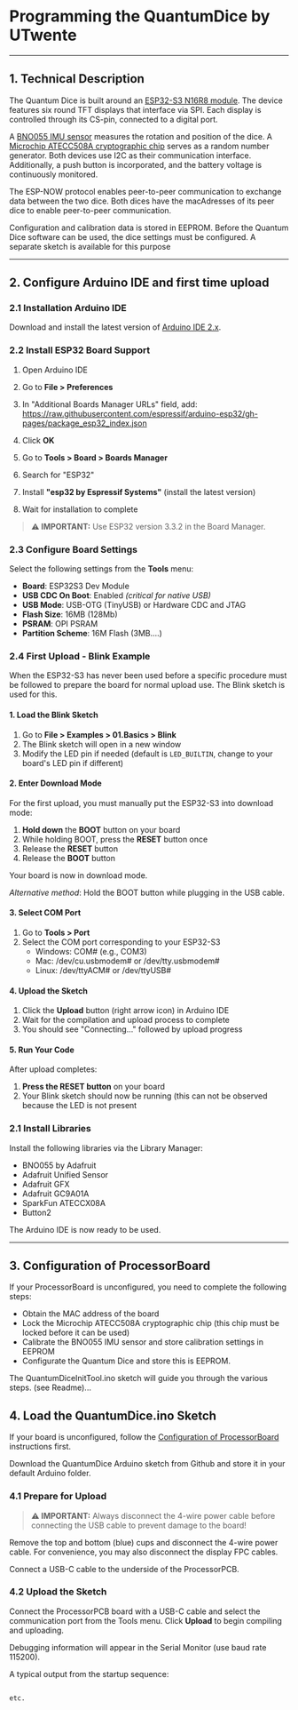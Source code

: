 # Programming the QuantumDice by UTwente



---

## 1. Technical Description

The Quantum Dice is built around an [ESP32-S3 N16R8 module](https://www.espressif.com/sites/default/files/documentation/esp32-s3-wroom-1_wroom-1u_datasheet_en.pdf). The device features six round TFT displays that interface via SPI. Each display is controlled through its CS-pin, connected to a digital port. 

A [BNO055 IMU sensor](https://nl.mouser.com/datasheet/3/1046/1/bst-bno055-ds000.pdf) measures the rotation and position of the dice. A [Microchip ATECC508A cryptographic chip](https://cdn.sparkfun.com/assets/learn_tutorials/1/0/0/3/Microchip_ATECC508A_Datasheet.pdf) serves as a random number generator. Both devices use I2C as their communication interface. Additionally, a push button is incorporated, and the battery voltage is continuously monitored.

The ESP-NOW protocol enables peer-to-peer communication to exchange data between the two dice. Both dices have the macAdresses of its peer dice to enable peer-to-peer communication.

Configuration and calibration data is stored in EEPROM. Before the Quantum Dice software can be used, the dice settings must be configured. A separate sketch is available for this purpose

---
## 2. Configure Arduino IDE and first time upload

### 2.1 Installation Arduino IDE

Download and install the latest version of [Arduino IDE 2.x](https://docs.arduino.cc/software/ide/#ide-v2).

### 2.2 Install ESP32 Board Support

1. Open Arduino IDE
2. Go to **File > Preferences**
3. In "Additional Boards Manager URLs" field, add:
https://raw.githubusercontent.com/espressif/arduino-esp32/gh-pages/package_esp32_index.json

4. Click **OK**
5. Go to **Tools > Board > Boards Manager**
6. Search for "ESP32"
7. Install **"esp32 by Espressif Systems"** (install the latest version)
8. Wait for installation to complete

> **⚠️ IMPORTANT:** Use ESP32 version 3.3.2 in the Board Manager.

### 2.3 Configure Board Settings

Select the following settings from the **Tools** menu:

- **Board**: ESP32S3 Dev Module
- **USB CDC On Boot**: Enabled *(critical for native USB)*
- **USB Mode**: USB-OTG (TinyUSB) or Hardware CDC and JTAG
- **Flash Size**: 16MB (128Mb)
- **PSRAM**: OPI PSRAM
- **Partition Scheme**: 16M Flash (3MB....)


### 2.4 First Upload - Blink Example

When the ESP32-S3 has never been used before a specific procedure must be followed to prepare the board for normal upload use. The Blink sketch is used for this.

#### 1. Load the Blink Sketch

1. Go to **File > Examples > 01.Basics > Blink**
2. The Blink sketch will open in a new window
3. Modify the LED pin if needed (default is `LED_BUILTIN`, change to your board's LED pin if different)

#### 2. Enter Download Mode

For the first upload, you must manually put the ESP32-S3 into download mode:

1. **Hold down** the **BOOT** button on your board
2. While holding BOOT, press the **RESET** button once
3. Release the **RESET** button
4. Release the **BOOT** button

Your board is now in download mode.

*Alternative method*: Hold the BOOT button while plugging in the USB cable.

#### 3. Select COM Port

1. Go to **Tools > Port**
2. Select the COM port corresponding to your ESP32-S3
   - Windows: COM# (e.g., COM3)
   - Mac: /dev/cu.usbmodem# or /dev/tty.usbmodem#
   - Linux: /dev/ttyACM# or /dev/ttyUSB#

#### 4. Upload the Sketch

1. Click the **Upload** button (right arrow icon) in Arduino IDE
2. Wait for the compilation and upload process to complete
3. You should see "Connecting..." followed by upload progress

#### 5. Run Your Code

After upload completes:

1. **Press the RESET button** on your board
2. Your Blink sketch should now be running (this can not be observed because the LED is not present


### 2.1 Install Libraries

Install the following libraries via the Library Manager:

- BNO055 by Adafruit
- Adafruit Unified Sensor
- Adafruit GFX
- Adafruit GC9A01A
- SparkFun ATECCX08A
- Button2

The Arduino IDE is now ready to be used.

---

## 3. Configuration of ProcessorBoard

If your ProcessorBoard is unconfigured, you need to complete the following steps:

- Obtain the MAC address of the board
- Lock the Microchip ATECC508A cryptographic chip (this chip must be locked before it can be used)
- Calibrate the BNO055 IMU sensor and store calibration settings in EEPROM
- Configurate the Quantum Dice and store this is EEPROM.

The QuantumDiceInitTool.ino sketch will guide you through the various steps. (see Readme)...


## 4. Load the QuantumDice.ino Sketch

If your board is unconfigured, follow the [Configuration of ProcessorBoard](#4-configuration-of-processorboard) instructions first.

Download the QuantumDice Arduino sketch from Github and store it in your default Arduino folder.




### 4.1 Prepare for Upload

> **⚠️ IMPORTANT:** Always disconnect the 4-wire power cable before connecting the USB cable to prevent damage to the board!

Remove the top and bottom (blue) cups and disconnect the 4-wire power cable. For convenience, you may also disconnect the display FPC cables.

Connect a USB-C cable to the underside of the ProcessorPCB.


### 4.2 Upload the Sketch

Connect the ProcessorPCB board with a USB-C cable and select the communication port from the Tools menu. Click **Upload** to begin compiling and uploading.

Debugging information will appear in the Serial Monitor (use baud rate 115200).

A typical output from the startup sequence:

```text

etc.
```

